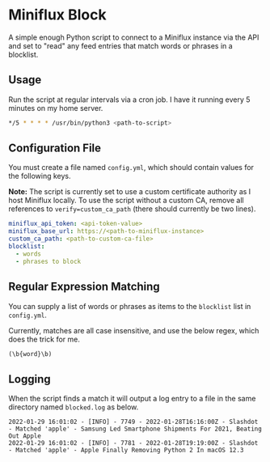 # Miniflux Block

A simple enough Python script to connect to a Miniflux instance via the API and set to "read" any feed entries that match words or phrases in a blocklist.

## Usage

Run the script at regular intervals via a cron job. I have it running every 5 minutes on my home server.

```sh
*/5 * * * * /usr/bin/python3 <path-to-script>
```

## Configuration File

You must create a file named `config.yml`, which should contain values for the following keys.

**Note:** The script is currently set to use a custom certificate authority as I host Miniflux locally. To use the script without a custom CA, remove all references to `verify=custom_ca_path` (there should currently be two lines).

```yaml
miniflux_api_token: <api-token-value>
miniflux_base_url: https://<path-to-miniflux-instance>
custom_ca_path: <path-to-custom-ca-file>
blocklist:
  - words
  - phrases to block
```

## Regular Expression Matching

You can supply a list of words or phrases as items to the `blocklist` list in `config.yml`. 

Currently, matches are all case insensitive, and use the below regex, which does the trick for me.

```python
(\b{word}\b)
```

## Logging

When the script finds a match it will output a log entry to a file in the same directory named `blocked.log` as below.

```log
2022-01-29 16:01:02 - [INFO] - 7749 - 2022-01-28T16:16:00Z - Slashdot - Matched 'apple' - Samsung Led Smartphone Shipments For 2021, Beating Out Apple
2022-01-29 16:01:02 - [INFO] - 7781 - 2022-01-28T19:19:00Z - Slashdot - Matched 'apple' - Apple Finally Removing Python 2 In macOS 12.3
```
